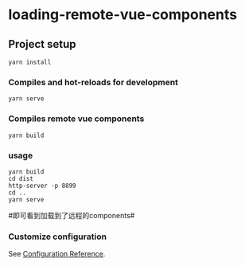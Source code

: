 # loading-remote-vue-components

## Project setup
```
yarn install
```

### Compiles and hot-reloads for development
```
yarn serve
```

### Compiles remote vue components
```
yarn build
```

### usage
```
yarn build
cd dist
http-server -p 8899
cd ..
yarn serve

```
#即可看到加载到了远程的components#

### Customize configuration
See [Configuration Reference](https://cli.vuejs.org/config/).
